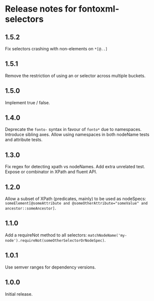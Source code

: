 # Release notes for fontoxml-selectors

## 1.5.2

Fix selectors crashing with non-elements on `*[@..]`

## 1.5.1

Remove the restriction of using an or selector across multiple buckets.

## 1.5.0

Implement true / false.

## 1.4.0

Deprecate the `fonto-` syntax in favour of `fonto*` due to namespaces.
Introduce sibling axes.
Allow using namespaces in both nodeName tests and attribute tests.

## 1.3.0

Fix regex for detecting xpath vs nodeNames.
Add extra unrelated test.
Expose or combinator in XPath and fluent API.

## 1.2.0

Allow a subset of XPath (predicates, mainly) to be used as nodeSpecs:
`someElement[@someAttribute and @someOtherAttribute="someValue" and ancestor::someAncestor]`.

## 1.1.0

Add a requireNot method to all selectors: `matchNodeName('my-node').requireNot(someOtherSelectorOrNodeSpec)`.

## 1.0.1

Use semver ranges for dependency versions.

## 1.0.0

Initial release.
